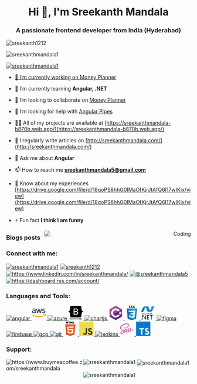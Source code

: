 <h1 align="center">Hi 👋, I'm Sreekanth Mandala</h1>
<h3 align="center">A passionate frontend developer from India (Hyderabad)</h3>

<a><img src="https://img.shields.io/twitter/follow/sreekanth1212?logo=twitter&style=for-the-badge" alt="sreekanth1212" /></a> 
<p align="left"> <img src="https://komarev.com/ghpvc/?username=sreekanthmandala1&label=Profile%20views&color=0e75b6&style=flat" alt="sreekanthmandala1" /> </p>

<p align="left"> <a href="https://github.com/ryo-ma/github-profile-trophy"><img src="https://github-profile-trophy.vercel.app/?username=sreekanthmandala1" alt="sreekanthmandala1" /></a> </p>

<p align="left"> <a href="https://twitter.com/sreekanth1212" target="blank">

- 🔭 I’m currently working on [Money Planner](https://github.com/sreekanthmandala1/Money-Planner)

- 🌱 I’m currently learning **Angular, .NET**

- 👯 I’m looking to collaborate on [Money Planner](https://github.com/sreekanthmandala1/Money-Planner)

- 🤝 I’m looking for help with [Angular Pipes](https://github.com/sreekanthmandala1/Angular-Pipes)

- 👨‍💻 All of my projects are available at [https://sreekanthmandala-b870b.web.app/](https://sreekanthmandala-b870b.web.app/)

- 📝 I regularly write articles on [http://sreekanthmandala.com/](http://sreekanthmandala.com/)

- 💬 Ask me about **Angular**

- 📫 How to reach me **sreekanthmandala5@gmail.com**

- 📄 Know about my experiences [https://drive.google.com/file/d/18qoPS8hhG0IMaOfKjrJtAfQ6I17wIKix/view](https://drive.google.com/file/d/18qoPS8hhG0IMaOfKjrJtAfQ6I17wIKix/view)

- ⚡ Fun fact **I think I am funny**

<p align="right"> <img align="right" alt="Coding" width="400" src="https://media3.giphy.com/media/scZPhLqaVOM1qG4lT9/giphy.gif?cid=ecf05e47jo4ynbmujkhvp1hs738c5vw9j8g7lh0innq1b1ka&ep=v1_gifs_search&rid=giphy.gif&ct=g"></p>

### Blogs posts
<!-- BLOG-POST-LIST:START -->
<!-- BLOG-POST-LIST:END -->

<h3 align="left">Connect with me:</h3>
<p align="left">
<a href="https://dev.to/sreekanthmandala1" target="blank"><img align="center" src="https://raw.githubusercontent.com/rahuldkjain/github-profile-readme-generator/master/src/images/icons/Social/devto.svg" alt="sreekanthmandala1" height="30" width="40" /></a>
<a href="https://twitter.com/sreekanth1212" target="blank"><img align="center" src="https://raw.githubusercontent.com/rahuldkjain/github-profile-readme-generator/master/src/images/icons/Social/twitter.svg" alt="sreekanth1212" height="30" width="40" /></a>
<a href="https://linkedin.com/in/https://www.linkedin.com/in/sreekanthmandala/" target="blank"><img align="center" src="https://raw.githubusercontent.com/rahuldkjain/github-profile-readme-generator/master/src/images/icons/Social/linked-in-alt.svg" alt="https://www.linkedin.com/in/sreekanthmandala/" height="30" width="40" /></a>
<a href="https://medium.com/@sreekanthmandala5" target="blank"><img align="center" src="https://raw.githubusercontent.com/rahuldkjain/github-profile-readme-generator/master/src/images/icons/Social/medium.svg" alt="@sreekanthmandala5" height="30" width="40" /></a>
<a href="/https://dashboard.rss.com/account/" target="blank"><img align="center" src="https://raw.githubusercontent.com/rahuldkjain/github-profile-readme-generator/master/src/images/icons/Social/rss.svg" alt="https://dashboard.rss.com/account/" height="30" width="40" /></a>
</p>

<h3 align="left">Languages and Tools:</h3>
<p align="left"> <a href="https://angular.io" target="_blank" rel="noreferrer"> <img src="https://angular.io/assets/images/logos/angular/angular.svg" alt="angular" width="40" height="40"/> </a> <a href="https://aws.amazon.com" target="_blank" rel="noreferrer"> <img src="https://raw.githubusercontent.com/devicons/devicon/master/icons/amazonwebservices/amazonwebservices-original-wordmark.svg" alt="aws" width="40" height="40"/> </a> <a href="https://azure.microsoft.com/en-in/" target="_blank" rel="noreferrer"> <img src="https://www.vectorlogo.zone/logos/microsoft_azure/microsoft_azure-icon.svg" alt="azure" width="40" height="40"/> </a> <a href="https://getbootstrap.com" target="_blank" rel="noreferrer"> <img src="https://raw.githubusercontent.com/devicons/devicon/master/icons/bootstrap/bootstrap-plain-wordmark.svg" alt="bootstrap" width="40" height="40"/> </a> <a href="https://www.chartjs.org" target="_blank" rel="noreferrer"> <img src="https://www.chartjs.org/media/logo-title.svg" alt="chartjs" width="40" height="40"/> </a> <a href="https://www.w3schools.com/cs/" target="_blank" rel="noreferrer"> <img src="https://raw.githubusercontent.com/devicons/devicon/master/icons/csharp/csharp-original.svg" alt="csharp" width="40" height="40"/> </a> <a href="https://www.w3schools.com/css/" target="_blank" rel="noreferrer"> <img src="https://raw.githubusercontent.com/devicons/devicon/master/icons/css3/css3-original-wordmark.svg" alt="css3" width="40" height="40"/> </a> <a href="https://dotnet.microsoft.com/" target="_blank" rel="noreferrer"> <img src="https://raw.githubusercontent.com/devicons/devicon/master/icons/dot-net/dot-net-original-wordmark.svg" alt="dotnet" width="40" height="40"/> </a> <a href="https://www.figma.com/" target="_blank" rel="noreferrer"> <img src="https://www.vectorlogo.zone/logos/figma/figma-icon.svg" alt="figma" width="40" height="40"/> </a> <a href="https://firebase.google.com/" target="_blank" rel="noreferrer"> <img src="https://www.vectorlogo.zone/logos/firebase/firebase-icon.svg" alt="firebase" width="40" height="40"/> </a> <a href="https://cloud.google.com" target="_blank" rel="noreferrer"> <img src="https://www.vectorlogo.zone/logos/google_cloud/google_cloud-icon.svg" alt="gcp" width="40" height="40"/> </a> <a href="https://git-scm.com/" target="_blank" rel="noreferrer"> <img src="https://www.vectorlogo.zone/logos/git-scm/git-scm-icon.svg" alt="git" width="40" height="40"/> </a> <a href="https://www.w3.org/html/" target="_blank" rel="noreferrer"> <img src="https://raw.githubusercontent.com/devicons/devicon/master/icons/html5/html5-original-wordmark.svg" alt="html5" width="40" height="40"/> </a> <a href="https://developer.mozilla.org/en-US/docs/Web/JavaScript" target="_blank" rel="noreferrer"> <img src="https://raw.githubusercontent.com/devicons/devicon/master/icons/javascript/javascript-original.svg" alt="javascript" width="40" height="40"/> </a> <a href="https://www.jenkins.io" target="_blank" rel="noreferrer"> <img src="https://www.vectorlogo.zone/logos/jenkins/jenkins-icon.svg" alt="jenkins" width="40" height="40"/> </a> <a href="https://sass-lang.com" target="_blank" rel="noreferrer"> <img src="https://raw.githubusercontent.com/devicons/devicon/master/icons/sass/sass-original.svg" alt="sass" width="40" height="40"/> </a> <a href="https://www.typescriptlang.org/" target="_blank" rel="noreferrer"> <img src="https://raw.githubusercontent.com/devicons/devicon/master/icons/typescript/typescript-original.svg" alt="typescript" width="40" height="40"/> </a> </p>

<h3 align="left">Support:</h3>
<p><a href="https://www.buymeacoffee.com/https://www.buymeacoffee.com/sreekanthmandala"> 
<img align="left" src="https://cdn.buymeacoffee.com/buttons/v2/default-yellow.png" height="50" width="210" alt="https://www.buymeacoffee.com/sreekanthmandala" /></a></p>

<p><img align="left" src="https://github-readme-stats.vercel.app/api/top-langs?username=sreekanthmandala1&show_icons=true&locale=en&layout=compact" alt="sreekanthmandala1" /></p>

<p>&nbsp;<img align="center" src="https://github-readme-stats.vercel.app/api?username=sreekanthmandala1&show_icons=true&locale=en" alt="sreekanthmandala1" /></p>

<p><img align="center" src="https://github-readme-streak-stats.herokuapp.com/?user=sreekanthmandala1&" alt="sreekanthmandala1" /></p>
